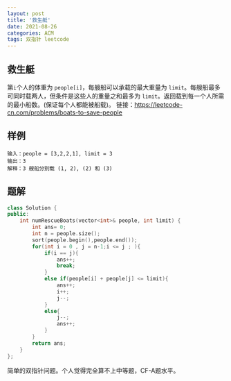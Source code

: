```yaml
---
layout: post
title: '救生艇'
date: 2021-08-26
categories: ACM
tags: 双指针 leetcode
---
```


## 救生艇

第` i `个人的体重为 `people[i]`，每艘船可以承载的最大重量为 `limit`。每艘船最多可同时载两人，但条件是这些人的重量之和最多为 `limit`。返回载到每一个人所需的最小船数。(保证每个人都能被船载)。
链接：https://leetcode-cn.com/problems/boats-to-save-people

## 样例

```
输入：people = [3,2,2,1], limit = 3
输出：3
解释：3 艘船分别载 (1, 2), (2) 和 (3)
```

## 题解

```c++
class Solution {
public:
    int numRescueBoats(vector<int>& people, int limit) {
        int ans= 0;
        int n = people.size();
        sort(people.begin(),people.end());
        for(int i = 0 , j = n-1;i <= j ; ){
            if(i == j){
                ans++;
                break;
            }
            else if(people[i] + people[j] <= limit){
                ans++;
                i++;
                j--;
            }
            else{
                j--;
                ans++;
            }
        }
        return ans;
    }
};
```

简单的双指针问题。个人觉得完全算不上中等题，CF-A题水平。

